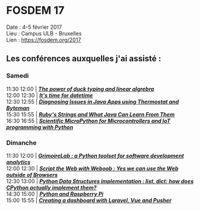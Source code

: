 # FOSDEM 17

Date : 4-5 février 2017  
Lieu : Campus ULB - Bruxelles  
Lien : https://fosdem.org/2017  
## Les conférences auxquelles j'ai assisté :
### Samedi 
11:30	12:00 | [__*The power of duck typing and linear algrebra*__](https://fosdem.org/2017/schedule/event/python_duck_typing/)   
12:00	12:30 | [__*It's time for datetime*__](https://fosdem.org/2017/schedule/event/python_datetime/)  
12:30	12:55 | [__*Diagnosing Issues in Java Apps using Thermostat and Byteman*__](https://fosdem.org/2017/schedule/event/thermostat/)   
15:30	15:55 | [__*Ruby's Strings and What Java Can Learn From Them*__](https://fosdem.org/2017/schedule/event/jruby/)  
16:30	16:55 | [__*Scientific MicroPython for Microcontrollers and IoT programming with Python*__](https://fosdem.org/2017/schedule/event/iot_micropython/)  
### Dimanche 
11:30	12:00 | [__*GrimoireLab : a Python toolset for software development analytics*__](https://fosdem.org/2017/schedule/event/python_grimoirlab/)  
12:00	12:30	| [__*Script the Web with Weboob : Yes we can use the Web outside of Browsers*__](https://fosdem.org/2017/schedule/event/python_weboob/)  
12:30	13:00 | [__*Python Data Structures implementation : list, dict: how does CPython actually implement them?*__](https://fosdem.org/2017/schedule/event/python_data_structures/)  
14:30	15:00 |	[__*Python and Raspberry Pi*__](https://fosdem.org/2017/schedule/event/python_raspberry_pi/)  
15:00	15:55 | [__*Creating a dashboard with Laravel, Vue and Pusher*__](https://fosdem.org/2017/schedule/event/dashboardlaravelvuepusher/)  

